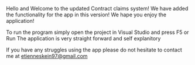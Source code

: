 Hello and Welcome to the updated Contract claims system! 
We have added the functionality for the app in this version! 
We hape you enjoy the application!

To run the program simply open the project in Visual Studio and press F5 or Run 
The application is very straight forward and self explanitory

If you have any struggles using the app please do not hesitate to contact me at etienneskein97@gmail.com
